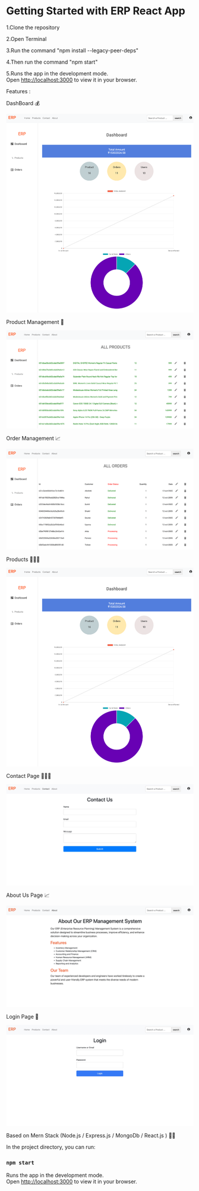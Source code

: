 # Getting Started with ERP React App

1.Clone the repository

2.Open Terminal

3.Run the command "npm install --legacy-peer-deps"

4.Then run the command "npm start"

5.Runs the app in the development mode.\
Open [http://localhost:3000](http://localhost:3000) to view it in your browser.



Features :

DashBoard 💰

![Image Alt text](/images/SCR-20240313-uosq.png "Optional title")



Product Management 🧳

![Image Alt text](/images/SCR-20240313-ujee.png "Optional title")



Order Management 📈

![Image Alt text](/images/SCR-20240313-ujhx.png "Optional title")



Products 🧑‍🤝‍🧑

![Image Alt text](/images/SCR-20240313-uosq.png "Optional title")



Contact Page 🧑‍🤝‍🧑

![Image Alt text](/images/SCR-20240313-uimb.jpeg "Optional title")



About Us Page 📈

![Image Alt text](/images/SCR-20240313-uioz.png "Optional title")



Login Page 🧳

![Image Alt text](/images/SCR-20240313-uitv.jpeg "Optional title")




Based on Mern Stack (Node.js / Express.js / MongoDb / React.js ) 👨‍💻



In the project directory, you can run:

### `npm start`

Runs the app in the development mode.\
Open [http://localhost:3000](http://localhost:3000) to view it in your browser.





